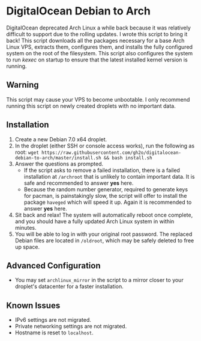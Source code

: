 DigitalOcean Debian to Arch
===========================
DigitalOcean deprecated Arch Linux a while back because it was relatively
difficult to support due to the rolling updates. I wrote this script to
bring it back! This script downloads all the packages necessary for a base
Arch Linux VPS, extracts them, configures them, and installs the fully
configured system on the root of the filesystem. This script also configures
the system to run *kexec* on startup to ensure that the latest installed
kernel version is running.

Warning
-------
This script may cause your VPS to become unbootable. I only recommend
running this script on newly created droplets with no important data.

Installation
------------
1. Create a new Debian 7.0 x64 droplet.
2. In the droplet (either SSH or console access works),
   run the following as root:
    ```wget https://raw.githubusercontent.com/gh2o/digitalocean-debian-to-arch/master/install.sh && bash install.sh```
3. Answer the questions as prompted.
    * If the script asks to remove a failed installation,
      there is a failed installation at `/archroot` that is
      unlikely to contain important data. It is safe and
      recommended to answer **yes** here.
    * Because the random number generator, required to
      generate keys for pacman, is painstakingly slow,
      the script will offer to install the package `haveged`
      which will speed it up. Again it is recommended to
      answer **yes** here.
4. Sit back and relax! The system will automatically reboot once complete,
   and you should have a fully updated Arch Linux system in within minutes.
5. You will be able to log in with your original root password. The replaced
   Debian files are located in `/oldroot`, which may be safely deleted to
   free up space.

Advanced Configuration
----------------------
* You may set `archlinux_mirror` in the script to a mirror closer to your
  droplet's datacenter for a faster installation.

Known Issues
------------
* IPv6 settings are not migrated.
* Private networking settings are not migrated.
* Hostname is reset to `localhost`.
